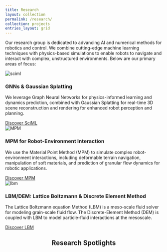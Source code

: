 ```yaml
---
title: Research
layout: collection
permalink: /research/
collection: projects
entries_layout: grid
---
```


Our research group is dedicated to advancing AI and numerical methods for robotics and control. We combine cutting-edge machine learning techniques with physics-based simulations to enable robots to navigate and interact with complex, unstructured environments. Below are our primary areas of focus:

<div class="course-grid"> 

  <div class="course-card">
    <img src="{{site.url}}/images/geoelements/logo.png" alt="sciml" class="course-image">
    <div class="card-content">
      <div>
        <h3>GNNs & Gaussian Splatting</h3>
        <p>We leverage Graph Neural Networks for physics-informed learning and dynamics prediction, combined with Gaussian Splatting for real-time 3D scene reconstruction and rendering for enhanced robot perception and planning.</p>
      </div>
    </div>
    <a href="{{ site.url }}/research/sciml/" class="launch-button">Discover SciML</a>
  </div>

  <div class="course-card" href="{{ site.url }}/research/mpm/">
    <img src="{{site.url}}/images/geoelements/logo.png" alt="MPM" class="course-image">
    <div class="card-content">
      <div>
        <h3>MPM for Robot-Environment Interaction</h3>
        <p>We use the Material Point Method (MPM) to simulate complex robot-environment interactions, including deformable terrain navigation, manipulation of soft materials, and prediction of granular flow dynamics for robotic applications.</p>
      </div>
    </div>
    <a href="{{ site.url }}/research/mpm/" class="launch-button">Discover MPM</a>
  </div>

  <div class="course-card">
    <img src="{{site.url}}/images/geoelements/logo.png" alt="lbm" class="course-image">
    <div class="card-content">
      <div>
        <h3>LBM/DEM: Lattice Boltzmann & Discrete Element Method</h3>
        <p>The Lattice Boltzmann equation Method (LBM) is a meso-scale fluid solver for modeling grain-scale fluid flow. The Discrete-Element Method (DEM) is coupled with LBM to model particle-fluid interactions at the mesoscale.</p>
      </div>
    </div>
    <a href="{{ site.url }}/research/lbm/" class="launch-button">Discover LBM</a>
  </div>
</div>


<h2 style="text-align: center;">Research Spotlights</h2>